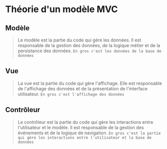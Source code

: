 # Théorie d'un modèle MVC

## Modèle
> Le modèle est la partie du code qui gère les données. Il est responsable de la gestion des données, de la logique métier et de la persistance des données.
```En gros c'est les données de la base de données```

## Vue
> La vue est la partie du code qui gère l'affichage. Elle est responsable de l'affichage des données et de la présentation de l'interface utilisateur.
```En gros c'est l'affichage des données```

## Contrôleur
> Le contrôleur est la partie du code qui gère les interactions entre l'utilisateur et le modèle. Il est responsable de la gestion des événements et de la logique de navigation.
```En gros c'est la partie qui gère les interactions entre l'utilisateur et la base de données```